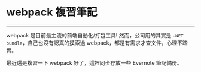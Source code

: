 # webpack 複習筆記
---
webpack 是目前最主流的前端自動化/打包工具!
然而，公司用的其實是 `.NET bundle`，自己也沒有認真的摸索過 webpack，都是有需求才查文件，心理不踏實。

最近還是複習一下 webpack 好了，這裡同步存放一些 Evernote 筆記備份。
